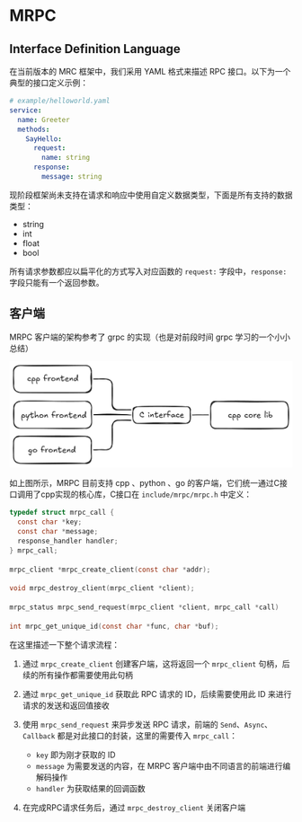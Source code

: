 # MRPC


## Interface Definition Language

在当前版本的 MRC 框架中，我们采用 YAML 格式来描述 RPC 接口。以下为一个典型的接口定义示例：
```yaml
# example/helloworld.yaml
service:
  name: Greeter
  methods:
    SayHello:
      request:
        name: string
      response:
        message: string
```
现阶段框架尚未支持在请求和响应中使用自定义数据类型，下面是所有支持的数据类型：
- string
- int
- float
- bool

所有请求参数都应以扁平化的方式写入对应函数的 `request:` 字段中，`response:` 字段只能有一个返回参数。

## 客户端

MRPC 客户端的架构参考了 grpc 的实现（也是对前段时间 grpc 学习的一个小小总结）

![前端架构](frontend%20arch.png)

如上图所示，MRPC 目前支持 cpp 、python 、go 的客户端，它们统一通过C接口调用了cpp实现的核心库，C接口在 `include/mrpc/mrpc.h` 中定义：
```C
typedef struct mrpc_call {
  const char *key;
  const char *message;
  response_handler handler;
} mrpc_call;

mrpc_client *mrpc_create_client(const char *addr);

void mrpc_destroy_client(mrpc_client *client);

mrpc_status mrpc_send_request(mrpc_client *client, mrpc_call *call)

int mrpc_get_unique_id(const char *func, char *buf);
```

在这里描述一下整个请求流程：

1. 通过 `mrpc_create_client` 创建客户端，这将返回一个  `mrpc_client` 句柄，后续的所有操作都需要使用此句柄

2. 通过 `mrpc_get_unique_id` 获取此 RPC 请求的 ID，后续需要使用此 ID 来进行请求的发送和返回值接收

3. 使用 `mrpc_send_request` 来异步发送 RPC 请求，前端的 `Send`、`Async`、`Callback` 都是对此接口的封装，这里的需要传入 `mrpc_call`：
   - `key` 即为刚才获取的 ID
   - `message` 为需要发送的内容，在 MRPC 客户端中由不同语言的前端进行编解码操作
   - `handler` 为获取结果的回调函数

4. 在完成RPC请求任务后，通过 `mrpc_destroy_client` 关闭客户端
